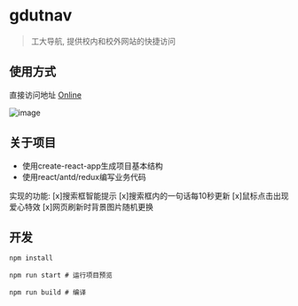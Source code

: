 # gdutnav
> 工大导航, 提供校内和校外网站的快捷访问
## 使用方式
直接访问地址 [Online](https://brenner8023.github.io)

![image](https://user-images.githubusercontent.com/31237954/54878185-1f47b500-4e64-11e9-81e8-679933199d25.png)
## 关于项目
- 使用create-react-app生成项目基本结构
- 使用react/antd/redux编写业务代码

实现的功能:
[x]搜索框智能提示
[x]搜索框内的一句话每10秒更新
[x]鼠标点击出现爱心特效
[x]网页刷新时背景图片随机更换
## 开发
```npm
npm install

npm run start # 运行项目预览

npm run build # 编译
```
